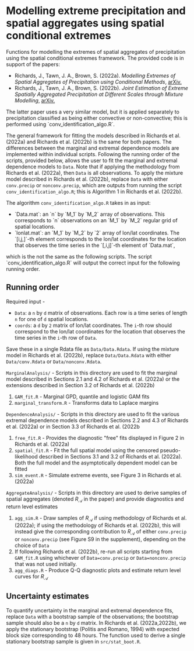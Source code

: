 # Modelling extreme precipitation and spatial aggregates using spatial conditional extremes
Functions for modelling the extremes of spatial aggregates of precipitation using the spatial conditional extremes framework. The provided code is in support of the papers:
<ul> 
          <li> Richards, J., Tawn, J. A., Brown, S. (2022a). <i>Modelling Extremes of Spatial Aggregates of Precipitation using Conditional Methods</i>, <a href = "https://arxiv.org/pdf/2102.10906.pdf">arXiv.</a> </li>
          <li> Richards, J., Tawn, J. A., Brown, S. (2022b). <i>Joint Estimation of Extreme Spatially Aggregated Precipitation at Different Scales through Mixture Modelling</i>, <a href = "https://arxiv.org/pdf/2111.08469.pdf">arXiv.</a> </li>
</ul>
The latter paper uses a very similar model, but it is applied separately to precipitation classified as being either convective or non-convective; this is performed using `conv_identification_algo.R`.

The general framework for fitting the models described in Richards et al. (2022a) and Richards et al. (2022b) is the same for both papers. The differences between the marginal and extremal dependence models are implemented within individual scripts. Following the running order of the scripts, provided below, allows the user to fit the marginal and extremal dependence models to `Data`. Note that if applying the methodology from Richards et al. (2022a), then `Data` is all observations. To apply the mixture model described in Richards et al. (2022b), replace `Data` with either `conv.precip` or `nonconv.precip`, which are outputs from running the script `conv_identification_algo.R`; this is Algorithm 1 in Richards et al. (2022b). 

The algorithm `conv_identification_algo.R` takes in as input:
<ul> 
          <li> `Data.mat`: an `n` by `M_1` by `M_2` array of observations. This corresponds to `n` observations on an `M_1` by `M_2` regular grid of spatial locations. </li>
          <li> `lonlat.mat`: an `M_1` by `M_2` by `2` array of lon/lat coordinates. The `[i,j,]`-th element corresponds to the lon/lat coordinates for the location that observes the time series in the `[,i,j]`-th element of `Data.mat`, </li>
</ul>
which is the not the same as the following scripts. The script `conv_identification_algo.R` will output the correct input for the following running order.


## Running order  

Required input - <ul> 
          <li> `Data`: a `n` by `d` matrix of observations. Each row is a time series of length `n` for one of `d` spatial locations. </li>
          <li> `coords`: a `d` by `2` matrix of lon/lat coordinates. The `i`-th row should correspond to the lon/lat coordinates for the location that observes the time series in the `i`-th row of `Data`. </li>
</ul>

Save these in a single Rdata file as `Data/Data.Rdata`. If using the mixture model in Richards et al. (2022b), replace `Data/Data.Rdata` with either `Data/conv.Rdata` or `Data/nonconv.Rdata`.

`MarginalAnalysis/` - Scripts in this directory are used to fit the marginal model described in Sections 2.1 and 4.2 of Richards et al. (2022a) or the extensions described in Section 3.2 of Richards et al. (2022b)<ol>
          <li> `GAM_fit.R` - Marginal GPD, quantile and logistic GAM fits </li>
          <li> `marginal_transform.R` - Transforms data to Laplace margins  </li>
          </ol>

`DependenceAnalysis/` - Scripts in this directory are used to fit the various extremal dependence models described in Sections 2.2 and 4.3 of Richards et al. (2022a) or in Section 3.3 of Richards et al. (2022b <ol>
          <li> `free_fit.R` - Provides the diagnostic "free" fits displayed in Figure 2 in Richards et al. (2022a)</li>
          <li> `spatial_fit.R` - Fit the full spatial model using the censored pseudo-likelihood described in Sections 3.1 and 3.2 of Richards et al. (2022a). Both the full model and the asymptotically dependent model can be fitted </li> 
          <li> `sim_event.R` - Simulate extreme events, see Figure 3 in Richards et al. (2022a)</li>
          </ol>

`AggregateAnalysis/` - Scripts in this directory are used to derive samples of spatial aggregates (denoted $R_\mathcal{A}$ in the paper) and provide diagnostics and return level estimates <ol>
          <li> `agg_sim.R` - Draw samples of $R_\mathcal{A}$ if using methodology of Richards et al. (2022a); if using the methodology of Richards et al. (2022b), this will instead give the corresponding contribution to $R_\mathcal{A}$ of either `conv.precip` or `nonconv.precip` (see Figure S9 in the supplement), depending on the choice of `Data` </li> 
          <li> If following Richards et al. (2022b), re-run all scripts starting from `GAM_fit.R` using whichever of `Data=conv.precip` or `Data=nonconv.precip` that was not used initially.</li>
           <li> `agg_diags.R` - Produce Q-Q diagnostic plots and estimate return level curves for $R_\mathcal{A}$</li>
          </ol>

## Uncertainty estimates
To quantify uncertainty in the marginal and extremal dependence fits, replace `Data` with a bootstrap sample of the observations; the bootstrap sample should also be a `n` by `d` matrix. In Richards et al. (2022a,2022b), we apply the stationary bootstrap (Politis and Romano, 1994) with expected block size corresponding to 48 hours. The function used to derive a single stationary bootstrap sample is given in `src/stat_boot.R`.


